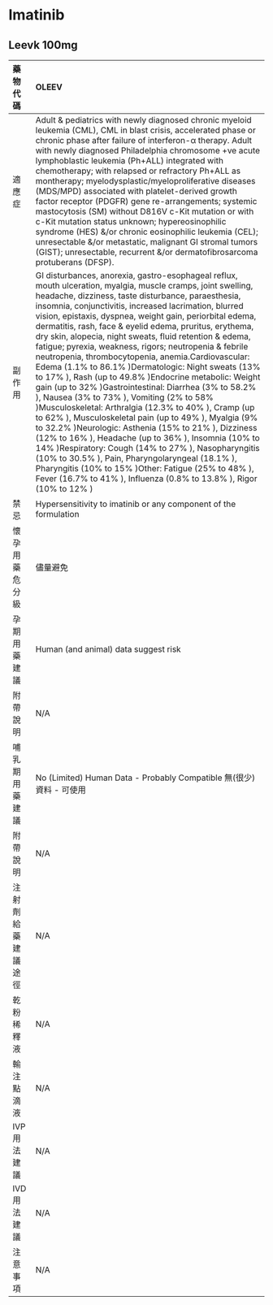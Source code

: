 # Imatinib

## Leevk 100mg

| 藥物代碼 | OLEEV |
| :--- | :--- |
| 適應症 | Adult & pediatrics with newly diagnosed chronic myeloid leukemia \(CML\), CML in blast crisis, accelerated phase or chronic phase after failure of interferon-α therapy. Adult with newly diagnosed Philadelphia chromosome +ve acute lymphoblastic leukemia \(Ph+ALL\) integrated with chemotherapy; with relapsed or refractory Ph+ALL as montherapy; myelodysplastic/myeloproliferative diseases \(MDS/MPD\) associated with platelet-derived growth factor receptor \(PDGFR\) gene re-arrangements; systemic mastocytosis \(SM\) without D816V c-Kit mutation or with c-Kit mutation status unknown; hypereosinophilic syndrome \(HES\) &/or chronic eosinophilic leukemia \(CEL\); unresectable &/or metastatic, malignant GI stromal tumors \(GIST\); unresectable, recurrent &/or dermatofibrosarcoma protuberans \(DFSP\). |
| 副作用 | GI disturbances, anorexia, gastro-esophageal reflux, mouth ulceration, myalgia, muscle cramps, joint swelling, headache, dizziness, taste disturbance, paraesthesia, insomnia, conjunctivitis, increased lacrimation, blurred vision, epistaxis, dyspnea, weight gain, periorbital edema, dermatitis, rash, face & eyelid edema, pruritus, erythema, dry skin, alopecia, night sweats, fluid retention & edema, fatigue; pyrexia, weakness, rigors; neutropenia & febrile neutropenia, thrombocytopenia, anemia.Cardiovascular: Edema \(1.1% to 86.1% \)Dermatologic: Night sweats \(13% to 17% \), Rash \(up to 49.8% \)Endocrine metabolic: Weight gain \(up to 32% \)Gastrointestinal: Diarrhea \(3% to 58.2% \), Nausea \(3% to 73% \), Vomiting \(2% to 58% \)Musculoskeletal: Arthralgia \(12.3% to 40% \), Cramp \(up to 62% \), Musculoskeletal pain \(up to 49% \), Myalgia \(9% to 32.2% \)Neurologic: Asthenia \(15% to 21% \), Dizziness \(12% to 16% \), Headache \(up to 36% \), Insomnia \(10% to 14% \)Respiratory: Cough \(14% to 27% \), Nasopharyngitis \(10% to 30.5% \), Pain, Pharyngolaryngeal \(18.1% \), Pharyngitis \(10% to 15% \)Other: Fatigue \(25% to 48% \), Fever \(16.7% to 41% \), Influenza \(0.8% to 13.8% \), Rigor \(10% to 12% \) |
| 禁忌 | Hypersensitivity to imatinib or any component of the formulation |
| 懷孕用藥危分級 | 儘量避免 |
| 孕期用藥建議 | Human \(and animal\) data suggest risk |
| 附帶說明 | N/A |
| 哺乳期用藥建議 | No \(Limited\) Human Data - Probably Compatible 無\(很少\)資料 - 可使用 |
| 附帶說明 | N/A |
| 注射劑給藥建議途徑 | N/A |
| 乾粉稀釋液 | N/A |
| 輸注點滴液 | N/A |
| IVP 用法建議 | N/A |
| IVD 用法建議 | N/A |
| 注意事項 | N/A |

